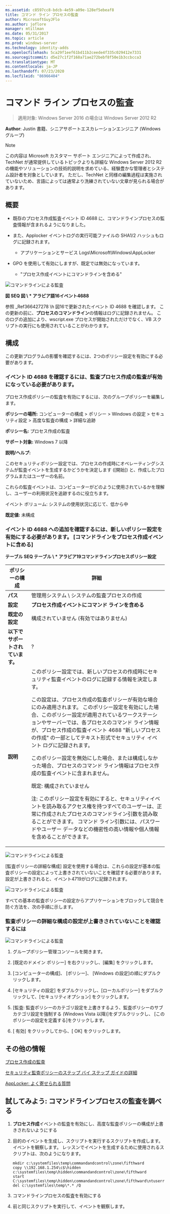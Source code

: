 ```yaml
---
ms.assetid: c8597cc8-bdcb-4e59-a09e-128ef5ebeaf8
title: コマンド ライン プロセスの監査
author: MicrosoftGuyJFlo
ms.author: joflore
manager: mtillman
ms.date: 05/31/2017
ms.topic: article
ms.prod: windows-server
ms.technology: identity-adds
ms.openlocfilehash: 5ca29f1eef61bd11b2ceede4f335c029412e7331
ms.sourcegitcommit: d5e27c1f2f168a71ae272bebf8f50e1b3ccbcca3
ms.translationtype: MT
ms.contentlocale: ja-JP
ms.lasthandoff: 07/23/2020
ms.locfileid: "86966404"
---
```

# <a name="command-line-process-auditing"></a>コマンド ライン プロセスの監査

>適用対象: Windows Server 2016 の場合は Windows Server 2012 R2

**Author**: Justin 書籍、シニアサポートエスカレーションエンジニア (Windows グループ)  
  
> [!NOTE]  
> この内容は Microsoft カスタマー サポート エンジニアによって作成され、TechNet が通常提供しているトピックよりも詳細な Windows Server 2012 R2 の機能やソリューションの技術的説明を求めている、経験豊かな管理者とシステム設計者を対象としています。 ただし、TechNet と同様の編集過程は実施されていないため、言語によっては通常より洗練されていない文章が見られる場合があります。  
  
## <a name="overview"></a>概要  
  
-   既存のプロセス作成監査イベント ID 4688 に、コマンドラインプロセスの監査情報が含まれるようになりました。  
  
-   また、Applocker イベントログの実行可能ファイルの SHA1/2 ハッシュもログに記録されます。  
  
    -   アプリケーションとサービス Logs\Microsoft\Windows\AppLocker  
  
-   GPO を使用して有効にしますが、既定では無効になっています。  
  
    -   "プロセス作成イベントにコマンドラインを含める"  
  
![コマンドラインによる監査](media/Command-line-process-auditing/GTR_ADDS_Event4688.gif)  
  
**図 SEQ 図 \\ \* アラビア語16イベント4688**  
  
参照 _Ref366427278 \h 図16で更新されたイベント ID 4688 を確認します。  この更新の前に、**プロセスのコマンドライン**の情報はログに記録されません。  このログの追加により、wscript.exe プロセスが開始されただけでなく、VB スクリプトの実行にも使用されていることがわかります。  
  
## <a name="configuration"></a>構成  
この更新プログラムの影響を確認するには、2つのポリシー設定を有効にする必要があります。  
  
### <a name="you-must-have-audit-process-creation-auditing-enabled-to-see-event-id-4688"></a>イベント ID 4688 を確認するには、監査プロセス作成の監査が有効になっている必要があります。  
プロセス作成ポリシーの監査を有効にするには、次のグループポリシーを編集します。  
  
**ポリシーの場所:** コンピューターの構成 > ポリシー > Windows の設定 > セキュリティ設定 > 高度な監査の構成 > 詳細な追跡  
  
**ポリシー名:** プロセス作成の監査  
  
**サポート対象:** Windows 7 以降  
  
**説明/ヘルプ:**  
  
このセキュリティポリシー設定では、プロセスの作成時にオペレーティングシステムが監査イベントを生成するかどうかを決定します ([開始]) と、作成したプログラムまたはユーザーの名前。  
  
これらの監査イベントは、コンピューターがどのように使用されているかを理解し、ユーザーの利用状況を追跡するのに役立ちます。  
  
イベント ボリューム: システムの使用状況に応じて、低から中  
  
**既定値:** 未構成  
  
### <a name="in-order-to-see-the-additions-to-event-id-4688-you-must-enable-the-new-policy-setting-include-command-line-in-process-creation-events"></a>イベント ID 4688 への追加を確認するには、新しいポリシー設定を有効にする必要があります。 [コマンドラインをプロセス作成イベントに含める]  
**テーブル SEQ テーブル \\ \* アラビア19コマンドラインプロセスポリシー設定**  
  
|ポリシーの構成|詳細|  
|------------------------|-----------|  
|**パス**|管理用システム \ システムの監査プロセスの作成|  
|**設定**|**プロセス作成イベントにコマンド ラインを含める**|  
|**既定の設定**|構成されていません (有効ではありません)|  
|**以下でサポートされています。**|?|  
|**説明**|このポリシー設定では、新しいプロセスの作成時にセキュリティ監査イベントのログに記録する情報を決定します。<p>この設定は、プロセス作成の監査ポリシーが有効な場合にのみ適用されます。 このポリシー設定を有効にした場合、このポリシー設定が適用されているワークステーションやサーバーでは、各プロセスのコマンド ライン情報が、プロセス作成の監査イベント 4688 "新しいプロセスの作成" の一部としてテキスト形式でセキュリティ イベント ログに記録されます。<p>このポリシー設定を無効にした場合、または構成しなかった場合、プロセスのコマンド ライン情報はプロセス作成の監査イベントに含まれません。<p>既定: 構成されていません<p>注: このポリシー設定を有効にすると、セキュリティイベントを読み取るアクセス権を持つすべてのユーザーは、正常に作成されたプロセスのコマンドライン引数を読み取ることができます。 コマンド ライン引数には、パスワードやユーザー データなどの機密性の高い情報や個人情報を含めることができます。|  
  
![コマンドラインによる監査](media/Command-line-process-auditing/GTR_ADDS_IncludeCLISetting.gif)  
  
[監査ポリシーの詳細な構成] 設定を使用する場合は、これらの設定が基本の監査ポリシーの設定によって上書きされていないことを確認する必要があります。  設定が上書きされると、イベント4719がログに記録されます。  
  
![コマンドラインによる監査](media/Command-line-process-auditing/GTR_ADDS_Event4719.gif)  
  
すべての基本の監査ポリシーの設定からアプリケーションをブロックして競合を防ぐ方法を、次の手順に示します。  
  
### <a name="to-ensure-that-advanced-audit-policy-configuration-settings-are-not-overwritten"></a>監査ポリシーの詳細な構成の設定が上書きされていないことを確認するには  
![コマンドラインによる監査](media/Command-line-process-auditing/GTR_ADDS_AdvAuditPolicy.gif)  
  
1.  グループポリシー管理コンソールを開きます。  
  
2.  [既定のドメイン ポリシー] を右クリックし、[編集] をクリックします。  
  
3.  [コンピューターの構成]、 [ポリシー]、 [Windows の設定]の順にダブルクリックします。  
  
4.  [セキュリティの設定] をダブルクリックし、[ローカルポリシー] をダブルクリックして、[セキュリティオプション] をクリックします。  
  
5.  [監査: 監査ポリシーのカテゴリ設定を上書きするよう、監査ポリシーのサブカテゴリ設定を強制する (Windows Vista 以降)]をダブルクリックし、 [このポリシーの設定を定義する]をクリックします。  
  
6.  [ 有効] をクリックしてから、[ OK] をクリックします。  
  
## <a name="additional-resources"></a>その他の情報  
[プロセス作成の監査](/previous-versions/windows/it-pro/windows-server-2008-R2-and-2008/dd941613(v=ws.10))  
  
[セキュリティ監査ポリシーのステップ バイ ステップ ガイドの詳細](/previous-versions/windows/it-pro/windows-server-2008-R2-and-2008/dd408940(v=ws.10))  
  
[AppLocker: よく寄せられる質問](/previous-versions/windows/it-pro/windows-server-2008-R2-and-2008/ee619725(v=ws.10))  
  
## <a name="try-this-explore-command-line-process-auditing"></a>試してみよう: コマンドラインプロセスの監査を調べる  
  
1.  **プロセス作成**イベントの監査を有効にし、高度な監査ポリシーの構成が上書きされないようにする  
  
2.  目的のイベントを生成し、スクリプトを実行するスクリプトを作成します。  イベントを観察します。  レッスンでイベントを生成するために使用されるスクリプトは、次のようになります。  
  
    ```  
    mkdir c:\systemfiles\temp\commandandcontrol\zone\fifthward  
    copy \\192.168.1.254\c$\hidden c:\systemfiles\temp\hidden\commandandcontrol\zone\fifthward  
    start C:\systemfiles\temp\hidden\commandandcontrol\zone\fifthward\ntuserrights.vbs  
    del c:\systemfiles\temp\*.* /Q  
    ```  
  
3.  コマンドラインプロセスの監査を有効にする  
  
4.  前と同じスクリプトを実行して、イベントを観察します。  
  
